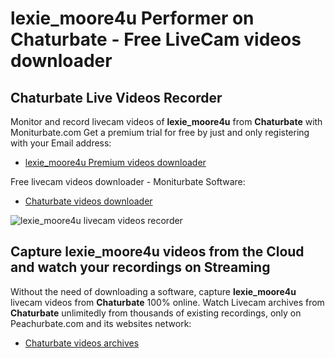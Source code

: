 # lexie_moore4u Performer on Chaturbate - Free LiveCam videos downloader

## Chaturbate Live Videos Recorder

Monitor and record livecam videos of **lexie_moore4u** from **Chaturbate** with Moniturbate.com
Get a premium trial for free by just and only registering with your Email address:
* [lexie_moore4u Premium videos downloader](https://moniturbate.com/request-demo-licence-key.html)

Free livecam videos downloader - Moniturbate Software:
* [Chaturbate videos downloader](https://moniturbate.com/moniturbate-download-software.html)

![lexie_moore4u livecam videos recorder](https://peachurnet.com/templates/moniturbate-software.png)


## Capture lexie_moore4u videos from the Cloud and watch your recordings on Streaming

Without the need of downloading a software, capture **lexie_moore4u** livecam videos from **Chaturbate** 100% online.
Watch Livecam archives from **Chaturbate** unlimitedly from thousands of existing recordings, only on Peachurbate.com and its websites network:
* [Chaturbate videos archives](https://peachurnet.com/)